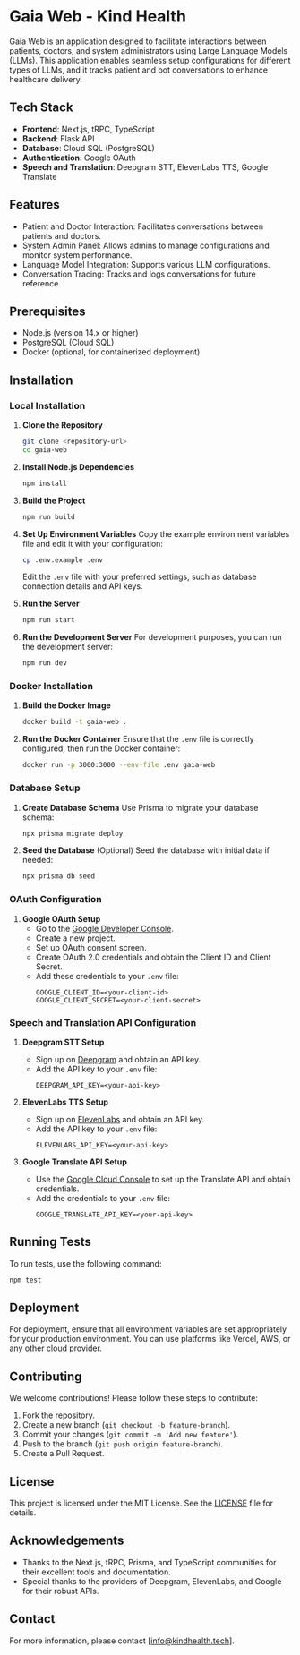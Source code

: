 # Gaia Web - Kind Health

Gaia Web is an application designed to facilitate interactions between patients, doctors, and system administrators using Large Language Models (LLMs). This application enables seamless setup configurations for different types of LLMs, and it tracks patient and bot conversations to enhance healthcare delivery.

## Tech Stack
- **Frontend**: Next.js, tRPC, TypeScript
- **Backend**: Flask API
- **Database**: Cloud SQL (PostgreSQL)
- **Authentication**: Google OAuth
- **Speech and Translation**: Deepgram STT, ElevenLabs TTS, Google Translate

## Features
- Patient and Doctor Interaction: Facilitates conversations between patients and doctors.
- System Admin Panel: Allows admins to manage configurations and monitor system performance.
- Language Model Integration: Supports various LLM configurations.
- Conversation Tracing: Tracks and logs conversations for future reference.

## Prerequisites
- Node.js (version 14.x or higher)
- PostgreSQL (Cloud SQL)
- Docker (optional, for containerized deployment)

## Installation

### Local Installation

1. **Clone the Repository**
   ```bash
   git clone <repository-url>
   cd gaia-web
   ```

2. **Install Node.js Dependencies**
   ```bash
   npm install
   ```

3. **Build the Project**
   ```bash
   npm run build
   ```

4. **Set Up Environment Variables**
   Copy the example environment variables file and edit it with your configuration:
   ```bash
   cp .env.example .env
   ```
   Edit the `.env` file with your preferred settings, such as database connection details and API keys.

5. **Run the Server**
   ```bash
   npm run start
   ```

6. **Run the Development Server**
   For development purposes, you can run the development server:
   ```bash
   npm run dev
   ```

### Docker Installation

1. **Build the Docker Image**
   ```bash
   docker build -t gaia-web .
   ```

2. **Run the Docker Container**
   Ensure that the `.env` file is correctly configured, then run the Docker container:
   ```bash
   docker run -p 3000:3000 --env-file .env gaia-web
   ```

### Database Setup

1. **Create Database Schema**
   Use Prisma to migrate your database schema:
   ```bash
   npx prisma migrate deploy
   ```

2. **Seed the Database**
   (Optional) Seed the database with initial data if needed:
   ```bash
   npx prisma db seed
   ```

### OAuth Configuration

1. **Google OAuth Setup**
   - Go to the [Google Developer Console](https://console.developers.google.com/).
   - Create a new project.
   - Set up OAuth consent screen.
   - Create OAuth 2.0 credentials and obtain the Client ID and Client Secret.
   - Add these credentials to your `.env` file:
     ```plaintext
     GOOGLE_CLIENT_ID=<your-client-id>
     GOOGLE_CLIENT_SECRET=<your-client-secret>
     ```

### Speech and Translation API Configuration

1. **Deepgram STT Setup**
   - Sign up on [Deepgram](https://www.deepgram.com/) and obtain an API key.
   - Add the API key to your `.env` file:
     ```plaintext
     DEEPGRAM_API_KEY=<your-api-key>
     ```

2. **ElevenLabs TTS Setup**
   - Sign up on [ElevenLabs](https://elevenlabs.io/) and obtain an API key.
   - Add the API key to your `.env` file:
     ```plaintext
     ELEVENLABS_API_KEY=<your-api-key>
     ```

3. **Google Translate API Setup**
   - Use the [Google Cloud Console](https://console.cloud.google.com/) to set up the Translate API and obtain credentials.
   - Add the credentials to your `.env` file:
     ```plaintext
     GOOGLE_TRANSLATE_API_KEY=<your-api-key>
     ```

## Running Tests
To run tests, use the following command:
```bash
npm test
```

## Deployment
For deployment, ensure that all environment variables are set appropriately for your production environment. You can use platforms like Vercel, AWS, or any other cloud provider.

## Contributing
We welcome contributions! Please follow these steps to contribute:
1. Fork the repository.
2. Create a new branch (`git checkout -b feature-branch`).
3. Commit your changes (`git commit -m 'Add new feature'`).
4. Push to the branch (`git push origin feature-branch`).
5. Create a Pull Request.

## License
This project is licensed under the MIT License. See the [LICENSE](LICENSE) file for details.

## Acknowledgements
- Thanks to the Next.js, tRPC, Prisma, and TypeScript communities for their excellent tools and documentation.
- Special thanks to the providers of Deepgram, ElevenLabs, and Google for their robust APIs.

## Contact
For more information, please contact [info@kindhealth.tech].
